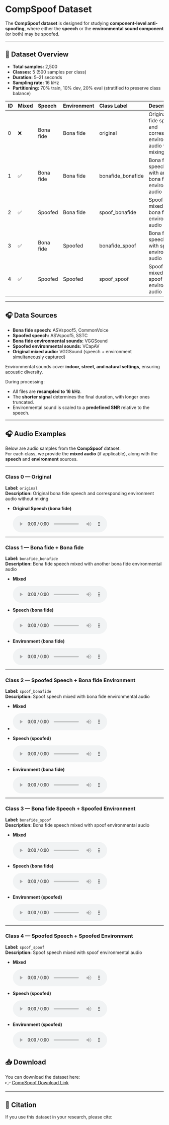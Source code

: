 # CompSpoof Dataset

The **CompSpoof dataset** is designed for studying **component-level anti-spoofing**, where either the **speech** or the **environmental sound component** (or both) may be spoofed.

***

## 📂 Dataset Overview

*   **Total samples:** 2,500
*   **Classes:** 5 (500 samples per class)
*   **Duration:** 5–21 seconds
*   **Sampling rate:** 16 kHz
*   **Partitioning:** 70% train, 10% dev, 20% eval (stratified to preserve class balance)

| ID | Mixed | Speech    | Environment | Class Label        | Description                                                                  |
| :- | :---- | :-------- | :---------- | :----------------- | :--------------------------------------------------------------------------- |
| 0  | ❌     | Bona fide | Bona fide   | original           | Original bona fide speech and corresponding environment audio without mixing |
| 1  | ✅     | Bona fide | Bona fide   | bonafide\_bonafide | Bona fide speech mixed with another bona fide environmental audio            |
| 2  | ✅     | Spoofed   | Bona fide   | spoof\_bonafide    | Spoof speech mixed with bona fide environmental audio                        |
| 3  | ✅     | Bona fide | Spoofed     | bonafide\_spoof    | Bona fide speech mixed with spoof environmental audio                        |
| 4  | ✅     | Spoofed   | Spoofed     | spoof\_spoof       | Spoof speech mixed with spoof environmental audio                            |

***

## 🎧 Data Sources

*   **Bona fide speech:** ASVspoof5, CommonVoice
*   **Spoofed speech:** ASVspoof5, SSTC
*   **Bona fide environmental sounds:** VGGSound
*   **Spoofed environmental sounds:** VCapAV
*   **Original mixed audio:** VGGSound (speech + environment simultaneously captured)

Environmental sounds cover **indoor, street, and natural settings**, ensuring acoustic diversity.

During processing:

*   All files are **resampled to 16 kHz**.
*   The **shorter signal** determines the final duration, with longer ones truncated.
*   Environmental sound is scaled to a **predefined SNR** relative to the speech.

***


## 🎧 Audio Examples

Below are audio samples from the **CompSpoof** dataset.  
For each class, we provide the **mixed audio** (if applicable), along with the **speech** and **environment** sources.  

---

### Class 0 — Original
**Label:** `original`  
**Description:** Original bona fide speech and corresponding environment audio without mixing  

- **Original Speech (bona fide)**
 
  <audio controls>
    <source src="audio_demo/class0/bonafide_0_259.mp3" type="audio/wav">
  </audio>
---

### Class 1 — Bona fide + Bona fide
**Label:** `bonafide_bonafide`  
**Description:** Bona fide speech mixed with another bona fide environmental audio  

- **Mixed**

  <audio controls>
    <source src="audio_demo/class1/bonafide_bonafide_0203.wav" type="audio/wav">
  </audio>
  
- **Speech (bona fide)**

  <audio controls>
    <source src="audio_demo/class1/T_0000155380.flac" type="audio/wav">
  </audio>
  
- **Environment (bona fide)**

  <audio controls>
    <source src="audio_demo/class1/-8S9TKWIOSc_30.mp3" type="audio/wav">
  </audio>

---

### Class 2 — Spoofed Speech + Bona fide Environment
**Label:** `spoof_bonafide`  
**Description:** Spoof speech mixed with bona fide environmental audio  

- **Mixed**
  
- <audio controls>
    <source src="audio_demo/class2/spoof_bonafide_0296.wav" type="audio/wav">
  </audio>
  
- **Speech (spoofed)**
  
  <audio controls>
    <source src="audio_demo/class2/T_0000087396.flac" type="audio/wav">
  </audio>
  
- **Environment (bona fide)**
  
  <audio controls>
    <source src="audio_demo/class2/-UjHThfWx_o_30.mp3" type="audio/wav">
  </audio>

---

### Class 3 — Bona fide Speech + Spoofed Environment
**Label:** `bonafide_spoof`  
**Description:** Bona fide speech mixed with spoof environmental audio  

- **Mixed**

  <audio controls>
    <source src="audio_demo/class3/bonafide_spoof_0096.wav" type="audio/wav">
  </audio>

- **Speech (bona fide)**

  <audio controls>
    <source src="audio_demo/class3/T_0000156775.flac" type="audio/wav">
  </audio>
  
- **Environment (spoofed)**
 
  <audio controls>
    <source src="audio_demo/class3/IvUXQLAqHz4_000971.wav" type="audio/wav">
  </audio>

---

### Class 4 — Spoofed Speech + Spoofed Environment
**Label:** `spoof_spoof`  
**Description:** Spoof speech mixed with spoof environmental audio  

- **Mixed**
 
  <audio controls>
    <source src="audio_demo/class4/spoof_spoof_0060.wav" type="audio/wav">
  </audio>
  
- **Speech (spoofed)**
  
  <audio controls>
    <source src="audio_demo/class4/T_0000142036.flac" type="audio/wav">
  </audio>
  
- **Environment (spoofed)**

  <audio controls>
    <source src="audio_demo/class4/nUs5SJyQPnM_000350.wav" type="audio/wav">
  </audio>

## 📥 Download

You can download the dataset here:\
👉 [CompSpoof Download Link](https://huggingface.co/datasets/XuepingZhang/CompSpoof)

***

## 🔖 Citation

If you use this dataset in your research, please cite:

```
```

